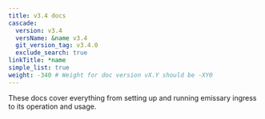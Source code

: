 ```yaml
---
title: v3.4 docs
cascade:
  version: v3.4
  versName: &name v3.4
  git_version_tag: v3.4.0
  exclude_search: true
linkTitle: *name
simple_list: true
weight: -340 # Weight for doc version vX.Y should be -XY0
---
```


These docs cover everything from setting up and running emissary ingress to its operation and usage.
